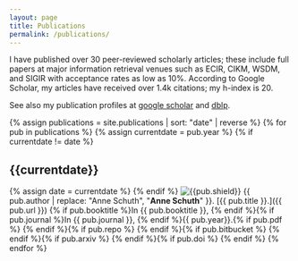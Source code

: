 ```yaml
---
layout: page
title: Publications
permalink: /publications/
---
```


I have published over 30 peer-reviewed scholarly articles; these include full papers at major information retrieval
venues such as ECIR, CIKM, WSDM, and SIGIR with acceptance rates as low as 10%. According to Google Scholar, my articles
have received over 1.4k citations; my h-index is 20.

See also my publication profiles at [google scholar](http://scholar.google.nl/citations?user=Y3ahb_wAAAAJ&hl=en)
and [dblp](http://www.dblp.org/search/index.php#query=author:anne_schuth:).

{% assign publications = site.publications | sort: "date" | reverse %}
{% for pub in publications %}
{% assign currentdate = pub.year %}
{% if currentdate != date %}

## {{currentdate}}

{% assign date = currentdate %}
{% endif %}
![{{pub.shield}}](https://img.shields.io/badge/{{pub.shield}}) {{ pub.author | replace: "Anne Schuth", "**Anne Schuth**" }}. [{{ pub.title }}.]({{ pub.url }}) {% if pub.booktitle %}In {{ pub.booktitle }}, {% endif %}{% if
pub.journal %}In {{ pub.journal }}, {% endif %}{{ pub.year}}.{% if
pub.pdf %}&nbsp;[<i class="fa fa-file-pdf-o"></i>]({{pub.pdf}}){% endif %}{% if
pub.repo %}&nbsp;[<i class="fa fa-github"></i>]({{pub.repo}}){% endif %}{% if
pub.bitbucket %}&nbsp;[<i class="fa fa-bitbucket"></i>]({{pub.bitbucket}}){% endif %}{% if
pub.arxiv %}&nbsp;[<i class="fa fa-archive"></i>](https://arxiv.org/abs/{{pub.arxiv}}){% endif %}{% if
pub.doi %}&nbsp;[<i class="fa fa-link"></i>](https://doi.org/{{pub.doi}}){% endif %}
{% endfor %}
